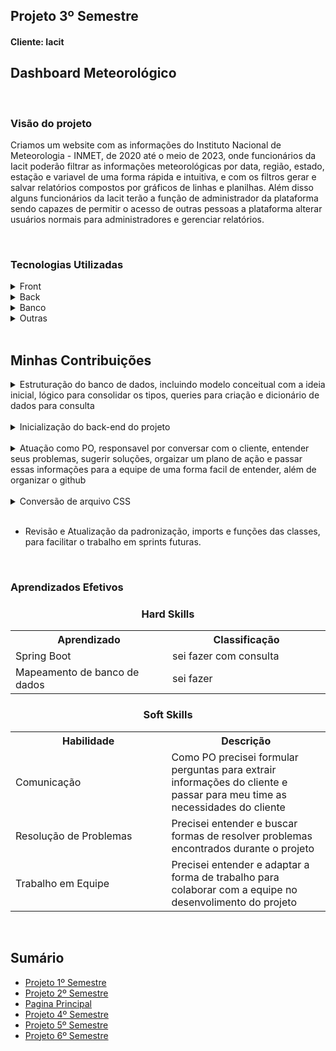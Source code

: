 <h2>Projeto 3º Semestre</h2>
<h4>Cliente: Iacit</h4>

<h2>Dashboard Meteorológico</h2>

<br>

<h3>Visão do projeto</h3>
<p>Criamos um website com as informações do Instituto Nacional de Meteorologia - INMET, de 2020 até o meio de 2023, onde funcionários da Iacit poderão filtrar as informações meteorológicas por data, região, estado, estação e variavel de uma forma rápida e intuitiva, e com os filtros gerar e salvar relatórios compostos por gráficos de linhas e planilhas. Além disso alguns funcionários da Iacit terão a função de administrador da plataforma sendo capazes de permitir o acesso de outras pessoas a plataforma alterar usuários normais para administradores e gerenciar relatórios.</p>

<br>

<h3>Tecnologias Utilizadas</h3>
<details>
<summary>Front</summary>

- [Bootstrap](https://getbootstrap.com/)
- [HTML](https://developer.mozilla.org/pt-BR/docs/Web/HTML)
- [JavaScript](https://www.javascript.com/)
- [CSS](https://developer.mozilla.org/pt-BR/docs/Web/CSS)
</details>

<details>
<summary>Back</summary>

- [Java](https://www.java.com/pt-BR/)
- [Maven](https://maven.apache.org/)
- [Spring Boot](https://spring.io/projects/spring-boot/)
- [REST](https://www.redhat.com/pt-br/topics/api/what-is-a-rest-api)
- [Python](https://www.python.org/)
</details>

<details>
<summary>Banco</summary>

- [PostgreSQL](https://www.microsoft.com/pt-br/sql-server/sql-server-downloads)
- [brModelo](https://sourceforge.net/projects/brmodelo/)
</details>

<details>
<summary>Outras</summary>

- [GitHub](https://github.com/)
- [Git](https://github.com/)
- [Discord](https://discord.com/)
</details>
<br>

<h2>Minhas Contribuições</h2>
<details>
<summary>Estruturação do banco de dados, incluindo modelo conceitual com a ideia inicial, lógico para consolidar os tipos, queries para criação e dicionário de dados para consulta</summary>
    <br>
    <p align="center">
        <img src="https://github.com/MrZeroLeft/Bertoti/blob/main/metodologiaPesquisaCientifica/imagens/Conceitual.png">
    </p>
    <p>
        Tendo em vista as informações providas pelo cliente, por perguntas e arquivos CSS, foi feita uma entidade para cada tipo de informação meteorológica coletada pelas estões, que estão conectadas a todas essas entidades e entidades para identificar seu posicionamento.
    </p>
    <p align="center">
        <img src="https://github.com/MrZeroLeft/Bertoti/blob/main/metodologiaPesquisaCientifica/imagens/Logico.png">
    </p>
    <p>
        Também levando em consideração as interações com o cliente essa foi a forma final do modelo lógico, uma forma mais refinida do modelo conceitual que reflete melhor as informações.
    </p>
    <a href="https://github.com/DatatechOffice/Api_Iacit/tree/main/Banco/Querys%20-%20IACIT">
        <p>Queries</p>
    </a>
    <a href="https://github.com/DatatechOffice/Api_Iacit/blob/Sprint4/Banco/Dicionario%20de%20Dados/Dicionario%20de%20Dados%20-%20P%C3%A1gina1.pdf">
        <p>Dicionário de Dados</p>
    </a>
</details>
<br>
    
<details>
    <summary>Inicialização do back-end do projeto</summary>
    <p align="center">
        <img src="https://github.com/MrZeroLeft/Bertoti/blob/main/metodologiaPesquisaCientifica/imagens/Screenshot_1.png">
    </p>
    
* Por mais que o SpringBoot fosse uma tecnologia nova para a equipe decimidos usá-lo devido a sua estrutura, facilitando trabalhar com Maven.
</details>
<br>

<details>
    <summary>Atuação como PO, responsavel por conversar com o cliente, entender seus problemas, sugerir soluções, orgaizar um plano de ação e passar essas informações para a equipe de uma forma facil de entender, além de organizar o github</summary>
    <a href="https://github.com/DatatechOffice/Api_Iacit">
        <p>Github Data Tech</p>
    </a>
</details>
<br>

<details>
    <summary>Conversão de arquivo CSS</summary>
    <p align="center">
        <img src="https://github.com/MrZeroLeft/Bertoti/blob/main/metodologiaPesquisaCientifica/imagens/Screenshot_2.png">
    </p>
    <br>
    <a href="https://github.com/DatatechOffice/Api_Iacit/blob/main/ConversorCsv/scriptMergeTables.py">
        <p>Código</p>
    </a>
    
* Nós recebemos as informações para o projeto em arquivos CSS pórem eles não estavam ideais para se trabalhar, então usamos um pequeno programa em python para formatar os documentos.
</details>
<br>

- Revisão e Atualização da padronização, imports e funções das classes, para facilitar o trabalho em sprints futuras.

<br>

<h3>Aprendizados Efetivos</h3>

<h3 align="center"> Hard Skills </h3>

<table align="center">
    <tr>
      <th width="300px">Aprendizado</th>
      <th width="300px">Classificação</th>
    </tr>
    <tr>
      <td>Spring Boot</td>
      <td>sei fazer com consulta</td>
    </tr>
    <tr>
      <td>Mapeamento de banco de dados</td>
      <td>sei fazer</td>
    </tr>
</table>

<h3 align="center"> Soft Skills </h3>

<table align="center">
    <tr>
      <th width="300px">Habilidade</th>
      <th width="300px">Descrição</th>
    </tr>
    <tr>
      <td>Comunicação</td>
      <td>Como PO precisei formular perguntas para extrair informações do cliente e passar para meu time as necessidades do cliente</td>
    </tr>
    <tr>
      <td>Resolução de Problemas</td>
      <td>Precisei entender e buscar formas de resolver problemas encontrados durante o projeto</td>
    </tr>
    <tr>
      <td>Trabalho em Equipe</td>
      <td>Precisei entender e adaptar a forma de trabalho para colaborar com a equipe no desenvolimento do projeto</td>
    </tr>
</table>

<br>

<h2>Sumário</h2>

* [Projeto 1º Semestre](https://github.com/AugustoTSantos/PortifolioApis/tree/main/1Semestre)
* [Projeto 2º Semestre](https://github.com/AugustoTSantos/PortifolioApis/tree/main/2Semestre)
* [Pagina Principal](https://github.com/AugustoTSantos/PortifolioApis/blob/main/README.md)
* [Projeto 4º Semestre](https://github.com/AugustoTSantos/PortifolioApis/tree/main/4Semestre)
* [Projeto 5º Semestre](https://github.com/AugustoTSantos/PortifolioApis/tree/main/5Semestre)
* [Projeto 6º Semestre](https://github.com/AugustoTSantos/PortifolioApis/tree/main/6Semestre)
